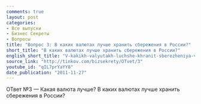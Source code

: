 ```yaml
---
comments: true
layout: post
categories:
- Все выпуски
- Бизнес Секреты
- Вопросы
title: "Вопрос 3: В каких валютах лучше хранить сбережения в России?"
short_title: "В каких валютах лучше хранить сбережения в России?"
english_short_title: "V-kakikh-valyutakh-luchshe-khranit-sberezheniya-v-Rossii"
source_link: "http://tinkov.com/bizsekrety/OTvet/3"
youtube_id: "qIL7prYaYY8"
date_publication: "2011-11-27"
---
```

ОТвет №3 — Какая валюта лучше?
В каких валютах лучше хранить сбережения в России?

